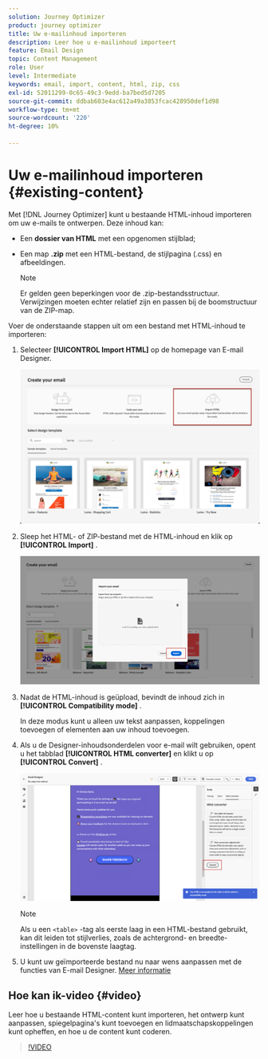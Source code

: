 ```yaml
---
solution: Journey Optimizer
product: journey optimizer
title: Uw e-mailinhoud importeren
description: Leer hoe u e-mailinhoud importeert
feature: Email Design
topic: Content Management
role: User
level: Intermediate
keywords: email, import, content, html, zip, css
exl-id: 52011299-0c65-49c3-9edd-ba7bed5d7205
source-git-commit: ddbab603e4ac612a49a3853fcac428950def1d98
workflow-type: tm+mt
source-wordcount: '220'
ht-degree: 10%

---
```


# Uw e-mailinhoud importeren {#existing-content}

Met [!DNL Journey Optimizer] kunt u bestaande HTML-inhoud importeren om uw e-mails te ontwerpen. Deze inhoud kan:

* Een **dossier van HTML** met een opgenomen stijlblad;
* Een map **.zip** met een HTML-bestand, de stijlpagina (.css) en afbeeldingen.

  >[!NOTE]
  >
  >Er gelden geen beperkingen voor de .zip-bestandsstructuur. Verwijzingen moeten echter relatief zijn en passen bij de boomstructuur van de ZIP-map.

<!--DOCAC-13676
>[!TIP]
>
>If you have image designs (JPEG or PNG) instead of HTML files, you can use the [Template Accelerator](image-to-html.md) to automatically convert them into editable HTML email templates using AI.-->

Voer de onderstaande stappen uit om een bestand met HTML-inhoud te importeren:

1. Selecteer **[!UICONTROL Import HTML]** op de homepage van E-mail Designer.

   ![](assets/import-html_2.png)

1. Sleep het HTML- of ZIP-bestand met de HTML-inhoud en klik op **[!UICONTROL Import]** .

   ![](assets/html-imported_2.png)

1. Nadat de HTML-inhoud is geüpload, bevindt de inhoud zich in **[!UICONTROL Compatibility mode]** .

   In deze modus kunt u alleen uw tekst aanpassen, koppelingen toevoegen of elementen aan uw inhoud toevoegen.

1. Als u de Designer-inhoudsonderdelen voor e-mail wilt gebruiken, opent u het tabblad **[!UICONTROL HTML converter]** en klikt u op **[!UICONTROL Convert]** .

   ![](assets/html-imported.png)

   >[!NOTE]
   >
   > Als u een `<table>` -tag als eerste laag in een HTML-bestand gebruikt, kan dit leiden tot stijlverlies, zoals de achtergrond- en breedte-instellingen in de bovenste laagtag.

1. U kunt uw geïmporteerde bestand nu naar wens aanpassen met de functies van E-mail Designer. [Meer informatie](content-from-scratch.md)

## Hoe kan ik-video {#video}

Leer hoe u bestaande HTML-content kunt importeren, het ontwerp kunt aanpassen, spiegelpagina&#39;s kunt toevoegen en lidmaatschapskoppelingen kunt opheffen, en hoe u de content kunt coderen.

>[!VIDEO](https://video.tv.adobe.com/v/334102?quality=12)
